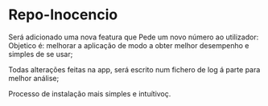 # Repo-Inocencio

Será adicionado uma nova featura que Pede um novo número ao utilizador:
  Objetico é: melhorar a aplicação de modo a obter melhor desempenho e simples de se usar;
  
Todas alterações feitas na app, será escrito num fichero de log á parte para melhor análise;

Processo de instalação mais simples e intuítivoç.
